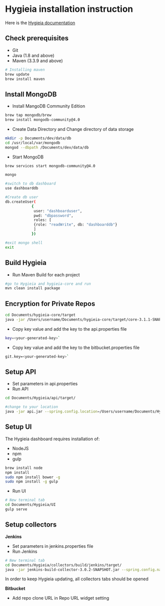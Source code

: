 
# Hygieia installation instruction

Here is the [Hygieia documentation](https://hygieia.github.io/Hygieia/setup.html)

## Check prerequisites
- Git
- Java (1.8 and above)
- Maven (3.3.9 and above)

```bash
# Installing maven
brew update
brew install maven
```


## Install MongoDB


- Install MangoDB Community Edition
```bash
brew tap mongodb/brew
brew install mongodb-community@4.0
```

- Create Data Directory and Change directory of data storage 
```bash
mkdir -p Documents/dev/data/db
cd /usr/local/var/mongodb
mongod --dbpath /Documents/dev/data/db
```

- Start MongoDB
```bash
brew services start mongodb-community@4.0

mongo

#switch to db dashboard
use dashboarddb

#Create db user
db.createUser(
			{
			 user: "dashboarduser",
			 pwd: "dbpassword",
			 roles: [
			 {role: "readWrite", db: "dashboarddb"}
			 ]
			})

#exit mongo shell
exit
```

## Build Hygieia

- Run Maven Build for each project
```bash
#go to Hygieia and hygieia-core and run
mvn clean install package
```


## Encryption for Private Repos

```bash
cd Documents/hygieia-core/target
java -jar /Users/username/Documents/hygieia-core/target/core-3.1.1-SNAPSHOT.jar com.capitalone.dashboard.util.Encryption
```
- Copy key value and add the key to the api.properties file
```bash
key=<your-generated-key>`
```
- Copy key value and add the key to the bitbucket.properties file
```bash
git.key=<your-generated-key>`
```


## Setup API
-  Set parameters in api.properties
- Run API
```bash
cd Documents/Hygieia/api/target/

#change to your location
java -jar api.jar --spring.config.location=/Users/username/Documents/Hygieia/api/src/main/resources/api.properties -Djasypt.encryptor.password=hygieiasecret  
```


## Setup UI

The Hygieia dashboard requires installation of:
-   NodeJS
-   npm
-   gulp


```bash
brew install node
npm install
sudo npm install bower -g
sudo npm install -g gulp
```

- Run UI

```bash
# New terminal tab
cd Documents/Hygieia/UI
gulp serve
```

## Setup collectors

**Jenkins**
- Set parameters in jenkins.properties file 
- Run Jenkins
```bash
# New terminal tab
cd Documents/Hygieia/collectors/build/jenkins/target/
java -jar jenkins-build-collector-3.0.2-SNAPSHOT.jar --spring.config.name=jenkins --spring.config.location=/Users/username/Documents/Hygieia/collectors/build/jenkins/jenkins.properties
```
In order to keep Hygieia updating, all collectors tabs should be opened 


**Bitbucket** 
- Add repo clone URL in Repo URL widget setting


